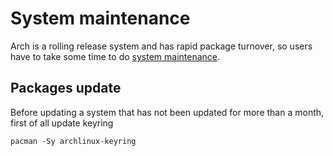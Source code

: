 # System maintenance

Arch is a rolling release system and has rapid package turnover, so users have to take some time to do [system maintenance](https://wiki.archlinux.org/title/System_maintenance).

## Packages update

Before updating a system that has not been updated for more than a month, first of all update keyring

```shell
pacman -Sy archlinux-keyring
```
